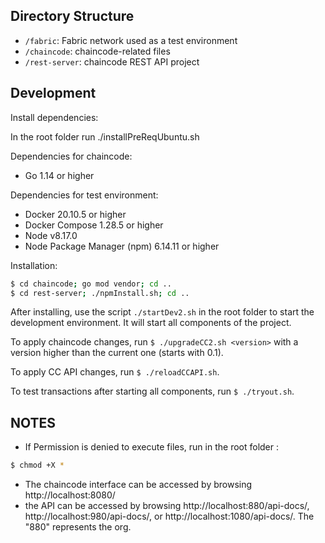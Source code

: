 ## Directory Structure

- `/fabric`: Fabric network used as a test environment
- `/chaincode`: chaincode-related files
- `/rest-server`: chaincode REST API project

## Development

Install dependencies: 

In the root folder run ./installPreReqUbuntu.sh

Dependencies for chaincode:

- Go 1.14 or higher

Dependencies for test environment:

- Docker 20.10.5 or higher
- Docker Compose 1.28.5 or higher
- Node v8.17.0
- Node Package Manager (npm) 6.14.11 or higher

Installation:

```bash
$ cd chaincode; go mod vendor; cd ..
$ cd rest-server; ./npmInstall.sh; cd ..
```

After installing, use the script `./startDev2.sh` in the root folder to start the development environment. It will
start all components of the project.

To apply chaincode changes, run `$ ./upgradeCC2.sh <version>` with a version higher than the current one (starts with 0.1).

To apply CC API changes, run `$ ./reloadCCAPI.sh`.

To test transactions after starting all components, run `$ ./tryout.sh`.

## NOTES

- If Permission is denied to execute files, run in the root folder : 

```bash
$ chmod +X *
```
- The chaincode interface can be accessed by browsing http://localhost:8080/
- the API can be accessed by browsing http://localhost:880/api-docs/, http://localhost:980/api-docs/, or http://localhost:1080/api-docs/. The "880" represents the org.
